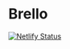 # Brello

[![Netlify Status](https://api.netlify.com/api/v1/badges/9c06354c-c7a3-4d2d-98d5-cbe6822cd79a/deploy-status)](https://app.netlify.com/sites/brellohaha/deploys)
